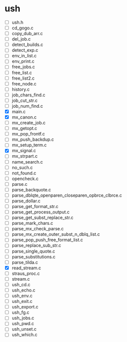 # ush
- [ ] ush.h
- [ ] cd_gogo.c 
- [ ] copy_dub_arr.c
- [ ] del_job.c
- [ ] detect_builds.c 
- [ ] detect_exp.c
- [ ] env_in_list.c
- [ ] env_print.c 
- [ ] free_jobs.c
- [ ] free_list.c 
- [ ] free_list2.c
- [ ] free_node.c
- [ ] history.c 
- [ ] job_chars_find.c
- [ ] job_cut_str.c 
- [ ] job_num_find.c
- [x] main.c
- [x] mx_canon.c 
- [ ] mx_create_job.c
- [ ] mx_getopt.c 
- [ ] mx_pop_frontf.c
- [ ] mx_push_backdup.c
- [ ] mx_setup_term.c 
- [x] mx_signal.c
- [ ] mx_strpart.c 
- [ ] name_search.c
- [ ] no_such.c
- [ ] not_found.c 
- [ ] opencheck.c
- [ ] parse.c 
- [ ] parse_backquote.c
- [ ] parse_dblqte_openparen_closeparen_opbrce_clbrce.c 
- [ ] parse_dollar.c
- [ ] parse_get_format_str.c
- [ ] parse_get_process_output.c 
- [ ] parse_get_subst_replace_str.c
- [ ] parse_mark_chars.c 
- [ ] parse_mx_check_parse.c
- [ ] parse_mx_create_outer_subst_n_dblq_list.c
- [ ] parse_pop_push_free_format_list.c 
- [ ] parse_replace_sub_str.c
- [ ] parse_single_quote.c
- [ ] parse_substitutions.c
- [ ] parse_tilda.c 
- [x] read_stream.c
- [ ] straus_proc.c
- [ ] stream.c
- [ ] ush_cd.c 
- [ ] ush_echo.c
- [ ] ush_env.c
- [ ] ush_exit.c
- [ ] ush_export.c 
- [ ] ush_fg.c
- [ ] ush_jobs.c
- [ ] ush_pwd.c
- [ ] ush_unset.c 
- [ ] ush_which.c
